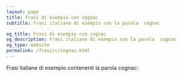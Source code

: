 ```yaml
---
layout: page
title: Frasi di esempio con cognac 
subtitle: Frasi italiane di esempio con la parola  cognac

og_title: Frasi di esempio con cognac 
og_description: Frasi italiane di esempio con la parola  cognac
og_type: website
permalink: /frasi/c/cognac.html
---
```


Frasi italiane di esempio contenenti la parola cognac:


